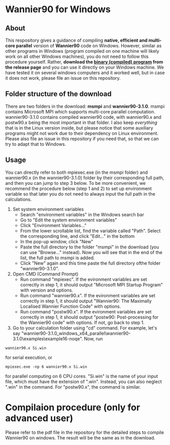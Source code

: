 # Wannier90 for Windows

## About

This respository gives a guidance of compiling **native, efficient and multi-core parallel** version of **Wannier90** code on Windows. However, similar as other programs in Windows (program compiled on one machine will likely work on all other Windows machines), you do not need to follow this procedure yourself. Rather, **download the [binary (compiled) program](https://github.com/quantumNerd/Wannier90_for_Windows/releases/download/3.1.0-win-x64/wannier90-3.1.0_windows_x64_parallel.7z) from the release page** and you can use it directly on your Windows machine. We have tested it on several windows computers and it worked well, but in case it does not work, please file an issue on this repository.

## Folder structure of the download

There are two folders in the download: **msmpi** and **wannier90-3.1.0**. msmpi contains Microsoft MPI which supports multi-core parallel computation. wannier90-3.1.0 contains compiled wannier90 code, with wannier90.x and postw90.x being the most important in that folder. I also keep *everything* that is in the Linux version inside, but please notice that some auxiliary programs might not work due to their dependency on Linux environment. Please also file an issue in this repository if you need that, so that we can try to adapt that to Windows.

## Usage

You can directly refer to both mpiexec.exe (in the msmpi folder) and wannier90.x (in the wannier90-3.1.0) folder by their corresponding full path, and then you can jump to step 3 below. To be more convenient, we recommend the procedure below (step 1 and 2) to set up environment variable so that later you do not need to always input the full path in the calculations.

1. Set system environment variables
   - Search "environment variables" in the Windows search bar
   - Go to "Edit the system environment variables"
   - Click "Environment Variables..."
   - From the lower scrollable list, find the variable called "Path". Select the corresponding line, and click "Edit..." in the bottom
   - In the pop-up window, click "New"
   - Paste the full directory to the folder "msmpi" in the download (you can use "Browse..." instead). Now you will see that in the end of the list, the full path to msmpi is added.
   - Click "New" again and this time paste the full directory ofthe folder "wannier90-3.1.0".
2. Open CMD (Command Prompt)
   - Run command "mpiexec". If the evironment variables are set correctly in step 1, it should output "Microsoft MPI Startup Program" with version and options.
   - Run command "wannier90.x". If the evironment variables are set correctly in step 1, it should output "Wannier90: The Maximally Localised Wannier Function Code" with options.
   - Run command "postw90.x". If the evironment variables are set correctly in step 1, it should output "postw90: Post-processing for the Wannier90 code" with options. If not, go back to step 1.
3. Go to your calculation folder using "cd" command. For example, let's say "wannier90-3.1.0_windows_x64_parallel\wannier90-3.1.0\examples\example16-noqe". Now, run
```
wannier90.x Si.win
```
for serial execution, or
```
mpiexec.exe -np 6 wannier90.x Si.win
```
for parallel computing on 6 CPU cores. "Si.win" is the name of your input file, which must have the extension of ".win". Instead, you can also neglect ".win" in the command. For "postw90.x", the command is similar.

# Compilaion procedure (only for advanced user)

Please refer to the pdf file in the repository for the detailed steps to compile Wannier90 on windows. The result will be the same as in the download.
